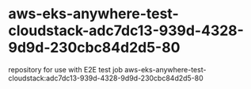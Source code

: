 # aws-eks-anywhere-test-cloudstack-adc7dc13-939d-4328-9d9d-230cbc84d2d5-80
repository for use with E2E test job aws-eks-anywhere-test-cloudstack:adc7dc13-939d-4328-9d9d-230cbc84d2d5-80

